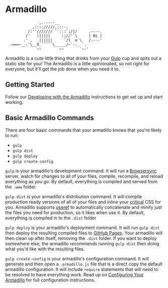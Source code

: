 # Armadillo

```
               ,.-----__
            ,:::://///,:::-.
          /:''/////// ``:::`;/|/     .----.
         /'   ||||||     :://'`\     | Hi |
        .' ,   ||||||     `/(  e \   /----'
  -===~__-'\__X_`````\_____/~`-._ `.
              ~~        ~~       `~-'
```

Armadillo is a cute little thing that drinks from your [Gulp](http://gulpjs.com/) cup and spits out a static site for you! The Armadillo is a little opinionated, so not right for everyone, but it'll get the job done when you need it to.

## Getting Started

Follow our [Developing with the Armadillo](https://github.com/Snugug/gulp-armadillo/wiki/Developing-with-the-Armadillo) instructions to get set up and start working.

## Basic Armadillo Commands

There are four basic commands that your armadillo knows that you're likely to run:

* `gulp`
* `gulp dist`
* `gulp deploy`
* `gulp create-config`

`gulp` is your armadillo's development command. It will run a [Browsersync](https://www.browsersync.io/) server, watch for changes to all of your files, compile, recompile, and reload everything as you go. By default, everything is compiled and served from the `.www` folder.

`gulp dist` is your armadillo's distribution command. It will compile production ready versions of all of your files and inline your [critical](https://www.npmjs.com/package/critical) CSS for you. Armadillo supports [useref](https://www.npmjs.com/package/useref) to automatically concatenate and minify just the files you need for production, so it likes when use it. By default, everything is compiled in to the `.dist` folder

`gulp deploy` is your armadillo's deployment command. It will run `gulp dist` then deploy the resulting compiled files to [GitHub Pages](https://pages.github.com/). Your armadillo will then clean up after itself, removing the `.dist` folder. If you want to deploy somewhere else, the armadillo recommends running `gulp dist` then doing what you'd like with the resulting files.

`gulp create-config` is your armadillo's configuration command. It will generate and then open a `.armadillo.js` file that is a direct copy the default armadillo configuration. It will include `require` statements that will need to be resolved to have everything work. Read up on [Configuring Your Armadillo](https://github.com/Snugug/gulp-armadillo/wiki/Configuring-Your-Armadillo) for full configuration instructions.